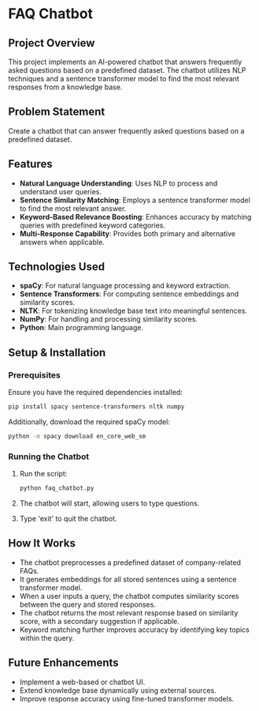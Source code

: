 # FAQ Chatbot

## Project Overview
This project implements an AI-powered chatbot that answers frequently asked questions based on a predefined dataset. The chatbot utilizes NLP techniques and a sentence transformer model to find the most relevant responses from a knowledge base.

## Problem Statement
Create a chatbot that can answer frequently asked questions based on a predefined dataset.

## Features
- **Natural Language Understanding**: Uses NLP to process and understand user queries.
- **Sentence Similarity Matching**: Employs a sentence transformer model to find the most relevant answer.
- **Keyword-Based Relevance Boosting**: Enhances accuracy by matching queries with predefined keyword categories.
- **Multi-Response Capability**: Provides both primary and alternative answers when applicable.

## Technologies Used
- **spaCy**: For natural language processing and keyword extraction.
- **Sentence Transformers**: For computing sentence embeddings and similarity scores.
- **NLTK**: For tokenizing knowledge base text into meaningful sentences.
- **NumPy**: For handling and processing similarity scores.
- **Python**: Main programming language.

## Setup & Installation

### Prerequisites
Ensure you have the required dependencies installed:

```bash
pip install spacy sentence-transformers nltk numpy
```

Additionally, download the required spaCy model:

```bash
python -m spacy download en_core_web_sm
```

### Running the Chatbot
1. Run the script:

   ```bash
   python faq_chatbot.py
   ```

2. The chatbot will start, allowing users to type questions.
3. Type 'exit' to quit the chatbot.

## How It Works
- The chatbot preprocesses a predefined dataset of company-related FAQs.
- It generates embeddings for all stored sentences using a sentence transformer model.
- When a user inputs a query, the chatbot computes similarity scores between the query and stored responses.
- The chatbot returns the most relevant response based on similarity score, with a secondary suggestion if applicable.
- Keyword matching further improves accuracy by identifying key topics within the query.

## Future Enhancements
- Implement a web-based or chatbot UI.
- Extend knowledge base dynamically using external sources.
- Improve response accuracy using fine-tuned transformer models.

